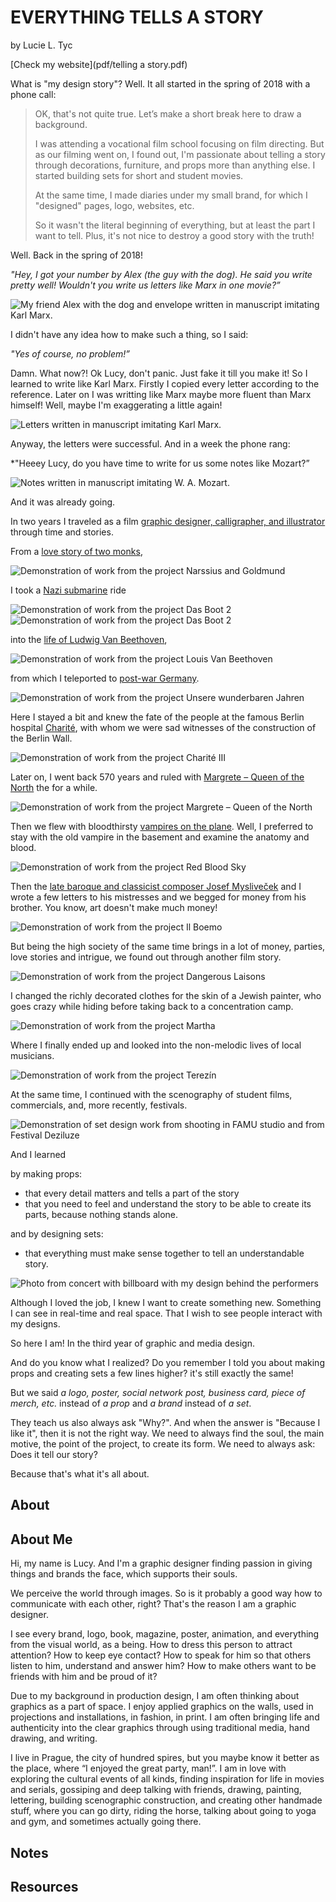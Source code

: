 # EVERYTHING TELLS A STORY

by Lucie L. Tyc

[Check my website](pdf/telling a story.pdf)

What is "my design story"? Well. It all started in the spring of 2018 with a phone call:

> OK, that's not quite true. Let’s make a short break here to draw a background.
>
> I was attending a vocational film school focusing on film directing. But as our filming went on, I found out, I'm passionate about telling a story through decorations, furniture, and props more than anything else. I started building sets for short and student movies.
>
> At the same time, I made diaries under my small brand, for which I "designed" pages, logo, websites, etc.
>
> So it wasn't the literal beginning of everything, but at least the part I want to tell. Plus, it's not nice to destroy a good story with the truth!

Well. Back in the spring of 2018!

*"Hey, I got your number by Alex (the guy with the dog). He said you write pretty well! Wouldn't you write us letters like Marx in one movie?”*

![My friend Alex with the dog and envelope written in manuscript imitating Karl Marx.](https://user-images.githubusercontent.com/79570985/150011112-f687962f-c09b-4688-9c3a-107c8aaecc72.jpg)

I didn't have any idea how to make such a thing, so I said:

*"Yes of course, no problem!”*

Damn. What now?! Ok Lucy, don't panic. Just fake it till you make it! So I learned to write like Karl Marx. Firstly I copied every letter according to the reference. Later on I was writting like Marx maybe more fluent than Marx himself! Well, maybe I'm exaggerating a little again!

![Letters written in manuscript imitating Karl Marx.](https://user-images.githubusercontent.com/79570985/150484810-c283ecd2-b6d2-4b69-ad5e-08d4358948b1.jpg)

Anyway, the letters were successful. And in a week the phone rang:

*"Heeey Lucy, do you have time to write for us some notes like Mozart?”

![Notes written in manuscript imitating W. A. Mozart.](https://user-images.githubusercontent.com/79570985/150009166-f559779e-d0cd-4ff0-953b-ac4c9d3af525.jpg)

And it was already going.

In two years I traveled as a film [graphic designer, calligrapher, and illustrator](https://lucietyc.wixsite.com/lucielagerthatyc) through time and stories.

From a [love story of two monks](https://www.imdb.com/title/tt9014656/?ref_=fn_al_tt_2), 

![Demonstration of work from the project Narssius and Goldmund](https://user-images.githubusercontent.com/79570985/150484837-5967e670-e2e2-4d72-be65-3c8030cb661e.jpg)

I took a [Nazi submarine](https://www.imdb.com/title/tt5830254/?ref_=fn_al_tt_3) ride 

![Demonstration of work from the project Das Boot 2](https://user-images.githubusercontent.com/79570985/150484881-e9213de0-5a43-493d-a09f-37b7f9f764d7.jpg)
![Demonstration of work from the project Das Boot 2](https://user-images.githubusercontent.com/79570985/150484887-544cf8cc-34dc-4c00-b73f-dd8f43165a61.jpg)

into the [life of Ludwig Van Beethoven](https://www.imdb.com/title/tt11496350/?ref_=fn_al_tt_1), 

![Demonstration of work from the project Louis Van Beethoven](https://user-images.githubusercontent.com/79570985/150484919-6d1e3498-2d02-457c-b8b4-b06c3646bfe9.jpg)

from which I teleported to [post-war Germany](https://www.imdb.com/title/tt11944132/?ref_=ttmi_tt).  

![Demonstration of work from the project Unsere wunderbaren Jahren](https://user-images.githubusercontent.com/79570985/150502260-60672ca3-8673-4d90-bdfd-3e245744b56e.jpg)


Here I stayed a bit and knew the fate of the people at the famous Berlin hospital [Charité](https://www.imdb.com/title/tt5337806/?ref_=fn_al_tt_1), with whom we were sad witnesses of the construction of the Berlin Wall.

![Demonstration of work from the project Charité III](https://user-images.githubusercontent.com/79570985/150485131-e907d6ec-4ad6-4bb0-b9ea-3e017d8f3165.jpg)

Later on, I went back 570 years and ruled with [Margrete – Queen of the North](https://www.imdb.com/title/tt9308390/?ref_=fn_al_tt_1) the for a while. 

![Demonstration of work from the project Margrete – Queen of the North](https://user-images.githubusercontent.com/79570985/150485239-a9e5f3c3-9645-4dd5-9c51-5b85963ab22e.jpg)

Then we flew with bloodthirsty [vampires on the plane](https://www.imdb.com/title/tt6402468/?ref_=fn_al_tt_1). Well, I preferred to stay with the old vampire in the basement and examine the anatomy and blood. 

![Demonstration of work from the project Red Blood Sky](https://user-images.githubusercontent.com/79570985/150485189-499ca2cb-4354-485a-a068-bc81dfb021c4.jpg)

Then the [late baroque and classicist composer Josef Mysliveček](https://www.imdb.com/title/tt10726774/?ref_=nv_sr_srsg_0) and I wrote a few letters to his mistresses and we begged for money from his brother. You know, art doesn't make much money! 

![Demonstration of work from the project Il Boemo](https://user-images.githubusercontent.com/79570985/150485260-09aab2df-885e-40b9-b952-f5a48d153b09.jpg)

But being the high society of the same time brings in a lot of money, parties, love stories and intrigue, we found out through another film story. 

![Demonstration of work from the project Dangerous Laisons](https://user-images.githubusercontent.com/79570985/150502099-703e8f82-9eae-4fa2-8c0b-e1ff92b68e5a.jpg)

I changed the richly decorated clothes for the skin of a Jewish painter, who goes crazy while hiding before taking back to a concentration camp. 

![Demonstration of work from the project Martha](https://user-images.githubusercontent.com/79570985/150485356-9ee0a526-2cca-47b6-854c-48db24a0d2cc.jpg)

Where I finally ended up and looked into the non-melodic lives of local musicians.

![Demonstration of work from the project Terezín](https://user-images.githubusercontent.com/79570985/150485340-0b6b1223-806b-41b2-add2-0a14995883d8.jpg)

At the same time, I continued with the scenography of student films, commercials, and, more recently, festivals.

![Demonstration of set design work from shooting in FAMU studio and from Festival Deziluze](https://user-images.githubusercontent.com/79570985/150485391-46b04787-9b04-4240-a89d-f93c92a1ae0d.jpg)

And I learned 

by making props:
- that every detail matters and tells a part of the story
- that you need to feel and understand the story to be able to create its parts, because nothing stands alone.

and by designing sets:
- that everything must make sense together to tell an understandable story. 

![Photo from concert with billboard with my design behind the performers](https://user-images.githubusercontent.com/79570985/150485472-70bc2565-a930-4ba6-bd10-48e3a3d88f90.jpg)

Although I loved the job, I knew I want to create something new. Something I can see in real-time and real space. That I wish to see people interact with my designs.

So here I am! In the third year of graphic and media design.

And do you know what I realized? Do you remember I told you about making props and creating sets a few lines higher? it's still exactly the same!

But we said *a logo, poster, social network post, business card, piece of merch, etc.* instead of *a prop* and *a brand* instead of *a set*.

They teach us also always ask "Why?". And when the answer is "Because I like it", then it is not the right way. We need to always find the soul, the main motive, the point of the project, to create its form. We need to always ask: Does it tell our story? 

Because that's what it's all about.


## About

<!-- Add revised short description about text -->

## About Me

Hi, my name is Lucy. And I'm a graphic designer finding passion in giving things and brands the face, which supports their souls.

We perceive the world through images. So is it probably a good way how to communicate with each other, right? That's the reason I am a graphic designer.

I see every brand, logo, book, magazine, poster, animation, and everything from the visual world, as a being. How to dress this person to attract attention? How to keep eye contact? How to speak for him so that others listen to him, understand and answer him? How to make others want to be friends with him and be proud of it?

Due to my background in production design, I am often thinking about graphics as a part of space. I enjoy applied graphics on the walls, used in projections and installations, in fashion, in print. I am often bringing life and authenticity into the clear graphics through using traditional media, hand drawing, and writing. 

I live in Prague, the city of hundred spires, but you maybe know it better as the place, where “I enjoyed the great party, man!”.  I am in love with exploring the cultural events of all kinds, finding inspiration for life in movies and serials, gossiping and deep talking with friends, drawing, painting, lettering, building scenographic construction, and creating other handmade stuff, where you can go dirty, riding the horse, talking about going to yoga and gym, and sometimes actually going there.


## Notes

<!-- Links to preparatory content: mind map, sketches, notes, etc. -->


## Resources

<!-- Links to resources mentioned above -->


